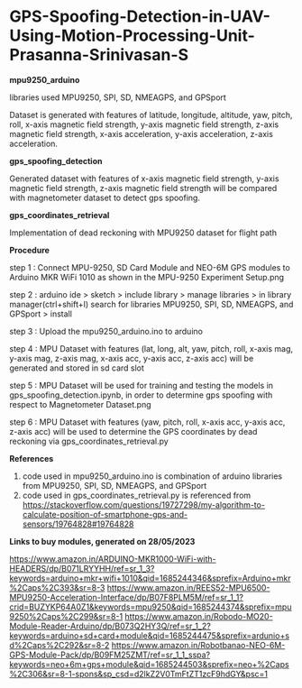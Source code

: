 # GPS-Spoofing-Detection-in-UAV-Using-Motion-Processing-Unit-Prasanna-Srinivasan-S

**mpu9250_arduino**

libraries used MPU9250, SPI, SD, NMEAGPS, and GPSport

Dataset is generated with features of latitude, longitude, altitude, yaw, pitch, roll, x-axis magnetic field strength, y-axis magnetic field strength, z-axis magnetic field strength, x-axis acceleration, y-axis acceleration, z-axis acceleration.

**gps_spoofing_detection**

Generated dataset with features of x-axis magnetic field strength, y-axis magnetic field strength, z-axis magnetic field strength will be compared with magnetometer dataset to detect gps spoofing.

**gps_coordinates_retrieval**

Implementation of dead reckoning with MPU9250 dataset for flight path

**Procedure**

step 1 : Connect MPU-9250, SD Card Module and NEO-6M GPS modules to Arduino MKR WiFi 1010 as shown in the MPU-9250 Experiment Setup.png

step 2 : arduino ide > sketch > include library > manage libraries > in library manager(ctrl+shift+I) search for libraries MPU9250, SPI, SD, NMEAGPS, and GPSport > install

step 3 : Upload the mpu9250_arduino.ino to arduino

step 4 : MPU Dataset with features (lat, long, alt, yaw, pitch, roll, x-axis mag, y-axis mag, z-axis mag, x-axis acc, y-axis acc, z-axis acc) will be generated and stored in sd card slot

step 5 : MPU Dataset will be used for training and testing the models in gps_spoofing_detection.ipynb, in order to determine gps spoofing with respect to Magnetometer Dataset.png

step 6 : MPU Dataset with features (yaw, pitch, roll, x-axis acc, y-axis acc, z-axis acc) will be used to determine the GPS coordinates by dead reckoning via gps_coordinates_retrieval.py

**References**
1) code used in mpu9250_arduino.ino is combination of arduino libraries from MPU9250, SPI, SD, NMEAGPS, and GPSport
2) code used in gps_coordinates_retrieval.py is referenced from https://stackoverflow.com/questions/19727298/my-algorithm-to-calculate-position-of-smartphone-gps-and-sensors/19764828#19764828

**Links to buy modules, generated on 28/05/2023**


https://www.amazon.in/ARDUINO-MKR1000-WiFi-with-HEADERS/dp/B071LRYYHH/ref=sr_1_3?keywords=arduino+mkr+wifi+1010&qid=1685244346&sprefix=Arduino+mkr%2Caps%2C393&sr=8-3
https://www.amazon.in/REES52-MPU6500-MPU9250-Acceleration-Interface/dp/B07F8PLM5M/ref=sr_1_1?crid=BUZYKP64A0Z1&keywords=mpu9250&qid=1685244374&sprefix=mpu9250%2Caps%2C299&sr=8-1
https://www.amazon.in/Robodo-MO20-Module-Reader-Arduino/dp/B073Q2HY3Q/ref=sr_1_2?keywords=arduino+sd+card+module&qid=1685244475&sprefix=ardunio+sd%2Caps%2C292&sr=8-2
https://www.amazon.in/Robotbanao-NEO-6M-GPS-Module-Pack/dp/B09FM25ZMT/ref=sr_1_1_sspa?keywords=neo+6m+gps+module&qid=1685244503&sprefix=neo+%2Caps%2C306&sr=8-1-spons&sp_csd=d2lkZ2V0TmFtZT1zcF9hdGY&psc=1
